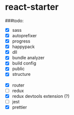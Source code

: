 # react-starter

###todo:

- [x] sass
- [x] autoprefixer
- [x] progress
- [x] happypack
- [x] dll
- [x] bundle analyzer
- [x] build config
- [x] public
- [x] structure<br><br>
- [x] router
- [ ] redux
- [x] redux devtools extension (?)
- [ ] jest
- [x] prettier
